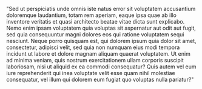 "Sed ut perspiciatis unde omnis iste natus error sit
voluptatem accusantium doloremque laudantium, totam rem
aperiam, eaque ipsa quae ab illo inventore veritatis et
quasi architecto beatae vitae dicta sunt explicabo. Nemo enim
ipsam voluptatem quia voluptas sit aspernatur aut odit aut
fugit, sed quia consequuntur magni dolores eos qui ratione
voluptatem sequi nesciunt. Neque porro quisquam est, qui
dolorem ipsum quia dolor sit amet, consectetur, adipisci
velit, sed quia non numquam eius modi tempora incidunt
ut labore et dolore magnam aliquam quaerat voluptatem.
Ut enim ad minima veniam, quis nostrum exercitationem
ullam corporis suscipit laboriosam, nisi ut aliquid ex
ea commodi consequatur? Quis autem vel eum iure reprehenderit
qui inea voluptate velit esse quam nihil molestiae consequatur,
vel illum qui dolorem eum fugiat quo voluptas nulla pariatur?"